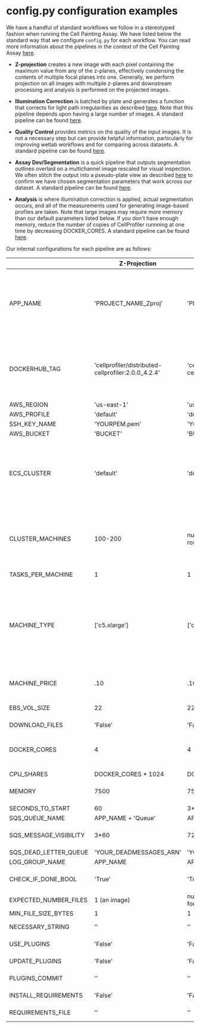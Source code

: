 # config.py configuration examples

We have a handful of standard workflows we follow in a stereotyped fashion when running the Cell Painting Assay.
We have listed below the standard way that we configure `config.py` for each workflow.
You can read more information about the pipelines in the context of the Cell Painting Assay [here](https://www.biorxiv.org/content/10.1101/2022.07.13.499171v1.full).

- **Z-projection** creates a new image with each pixel containing the maximum value from any of the z-planes, effectively condensing the contents of multiple focal planes into one. 
Generally, we perform projection on all images with multiple z-planes and downstream processing and analysis is performed on the projected images.

- **Illumination Correction** is batched by plate and generates a function that corrects for light path irregularities as described [here](https://onlinelibrary.wiley.com/doi/abs/10.1111/jmi.12178).
Note that this pipeline depends upon having a large number of images.
A standard pipeline can be found [here](https://github.com/broadinstitute/imaging-platform-pipelines/blob/master/JUMP_production/JUMP_illum_LoadData_v1.cppipe).

- **Quality Control** provides metrics on the quality of the input images.
It is not a necessary step but can provide helpful information, particularly for improving wetlab workflows and for comparing across datasets.
A standard pipeline can be found [here](https://github.com/broadinstitute/imaging-platform-pipelines/blob/master/JUMP_production/JUMP_QC_Drag-and-Drop_v1.cppipe).

- **Assay Dev/Segmentation** is a quick pipeline that outputs segmentation outlines overlaid on a multichannel image rescaled for visual inspection. 
We often stitch the output into a pseudo-plate view as described [here](https://currentprotocols.onlinelibrary.wiley.com/doi/10.1002/cpz1.89) to confirm we have chosen segmentation parameters that work across our dataset.
A standard pipeline can be found [here](https://github.com/broadinstitute/imaging-platform-pipelines/blob/master/JUMP_production/JUMP_segment_LoadData_v1.cppipe).

- **Analysis** is where illumination correction is applied, actual segmentation occurs, and all of the measurements used for generating image-based profiles are taken.
Note that large images may require more memory than our default parameters listed below.
If you don't have enough memory, reduce the number of copies of CellProfiler runnning at one time by decreasing DOCKER_CORES.
A standard pipeline can be found [here](https://github.com/broadinstitute/imaging-platform-pipelines/blob/master/JUMP_production/JUMP_analysis_v3.cppipe).

Our internal configurations for each pipeline are as follows:

|   | Z-Projection | Illumination Correction | Quality Control | Assay Dev | Analysis | Notes |
|---|---|---|---|---|---|---|
| APP_NAME | 'PROJECT_NAME_Zproj' |'PROJECT_NAME_Illum' | 'PROJECT_NAME_QC' |' PROJECT_NAME_AssayDev' | 'PROJECT_NAME_Analysis' | If the PROJECT_NAME is excessively long you can enter a truncated version of it here but you will need to be careful to use the correct version in subsequent steps in the protocol. (e.g. 2021_06_08_WCPC_Zproj) |
| DOCKERHUB_TAG | 'cellprofiler/distributed-cellprofiler:2.0.0_4.2.4' | 'cellprofiler/distributed-cellprofiler:2.0.0_4.2.4' | 'cellprofiler/distributed-cellprofiler:2.0.0_4.2.4' | 'cellprofiler/distributed-cellprofiler:2.0.0_4.2.4' | 'cellprofiler/distributed-cellprofiler:2.0.0_4.2.4' | Ensure the CP tag number matches the version of CellProfiler for your pipeline (can easily see by opening the pipeline in a text editor and looking for the 3rd line “DateRevision: 413”). |
| AWS_REGION | 'us-east-1' | 'us-east-1' | 'us-east-1' | 'us-east-1' | 'us-east-1' |  |
| AWS_PROFILE | 'default' | 'default' | 'default' | 'default' | 'default' |  |
| SSH_KEY_NAME | 'YOURPEM.pem' | 'YOURPEM.pem' | 'YOURPEM.pem' | 'YOURPEM.pem' | 'YOURPEM.pem' |   |
| AWS_BUCKET | 'BUCKET' | 'BUCKET' | 'BUCKET' | 'BUCKET' | 'BUCKET' |   |
| ECS_CLUSTER | 'default' | 'default' | 'default' | 'default' | 'default' | Most of the time we all just use the default cluster but if there are multiple jobs being run at once you can create your own cluster by changing default to YOURNAME so that the correct dockers go on the correct machines. |
| CLUSTER_MACHINES | 100-200 | number of plates / CPUs and rounded up | 25-100 | 25-100 | 100-200 | AWS has limits on the number of machines you can request at a time. 200 is generally the largest we request for a single job to ensure there is some capacity for other users in the team. |
| TASKS_PER_MACHINE | 1 | 1 | 1 | 1 | 1 |  |
| MACHINE_TYPE | ['c5.xlarge'] | ['c5.xlarge'] | ['c5.xlarge'] | ['c5.xlarge'] | ['c5.xlarge'] | Historically we have used m4.xlarge and then m5.xlarge however very recently we have been having a hard time getting m class machines so we have switched to c class. Note that they have different memory sizes so you need to make sure MEMORY is set correctly if changing between classes. |
| MACHINE_PRICE | .10 | .10 | .10 | .10 | .10 | Will be different for different size/classes of machines. |
| EBS_VOL_SIZE | 22 | 22 | 22 | 22 | 22 | You might need to make this larger if you set DOWNLOAD_FILES = True  |
| DOWNLOAD_FILES | 'False' | 'False' | 'False' | 'False' | 'False' |   |
| DOCKER_CORES | 4 | 4 | 4 | 4  | 4 | If using c class machines and large images (2k + pixels) then you might need to reduce this number. |
| CPU_SHARES | DOCKER_CORES * 1024 | DOCKER_CORES * 1024 | DOCKER_CORES * 1024 | DOCKER_CORES * 1024 | DOCKER_CORES * 1024 | We never change this. |
| MEMORY | 7500 | 7500 | 7500 | 7500 | 7500 | This must match your machine type. m class use 15000, c class use 7500. |
| SECONDS_TO_START | 60  | 3*60 | 60 | 3*60 | 3*60 |  |
| SQS_QUEUE_NAME | APP_NAME + 'Queue' | APP_NAME + 'Queue' | APP_NAME + 'Queue' | APP_NAME + 'Queue' | APP_NAME + 'Queue' | We never change this. |
| SQS_MESSAGE_VISIBILITY | 3*60 | 720*60 | 15*60 | 10*60 | 120*60 | About how long you expect a job to take * 1.5 in seconds |
| SQS_DEAD_LETTER_QUEUE | 'YOUR_DEADMESSAGES_ARN' | 'YOUR_DEADMESSAGES_ARN' | 'YOUR_DEADMESSAGES_ARN' | 'YOUR_DEADMESSAGES_ARN' |'YOUR_DEADMESSAGES_ARN' |   |
| LOG_GROUP_NAME | APP_NAME | APP_NAME | APP_NAME | APP_NAME |APP_NAME | We never change this. |
| CHECK_IF_DONE_BOOL | 'True' | 'True' | 'True' | 'True' | 'True' | Can be turned off if wanting to overwrite old data. |
| EXPECTED_NUMBER_FILES | 1 (an image) | number channels + 1 (an .npy for each channel and isdone) | 3 (Experiment.csv, Image.csv, and isdone) | 1 (an image) | 5 (Experiment, Image, Cells, Nuclei, and Cytoplasm .csvs) | Better to underestimate than overestimate. |
| MIN_FILE_SIZE_BYTES | 1 | 1 | 1 | 1 | 1 | Count files of any size. |
| NECESSARY_STRING | '' | '' | '' | '' | '' |  Not necessary for standard workflows. |
| USE_PLUGINS | 'False' | 'False' | 'False' | 'False' | 'False' |  Not necessary for standard workflows. |
| UPDATE_PLUGINS | 'False' | 'False' | 'False' | 'False' | 'False' |  Not necessary for standard workflows. |
| PLUGINS_COMMIT | '' | '' | '' | '' | '' |  Not necessary for standard workflows. |
| INSTALL_REQUIREMENTS | 'False' | 'False' | 'False' | 'False' | 'False' |  Not necessary for standard workflows. |
| REQUIREMENTS_FILE | '' | '' | '' | '' | '' |  Not necessary for standard workflows. |
